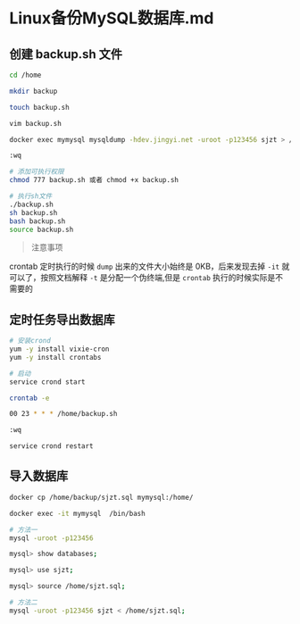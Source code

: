 # Linux备份MySQL数据库.md

## 创建 backup.sh 文件
```bash
cd /home

mkdir backup

touch backup.sh

vim backup.sh

docker exec mymysql mysqldump -hdev.jingyi.net -uroot -p123456 sjzt > /home/backup/sjzt_$(date +%Y%m%d).sql

:wq

# 添加可执行权限
chmod 777 backup.sh 或者 chmod +x backup.sh

# 执行sh文件
./backup.sh
sh backup.sh
bash backup.sh
source backup.sh

```
> 注意事项

crontab 定时执行的时候 `dump` 出来的文件大小始终是 0KB，后来发现去掉 `-it` 就可以了，按照文档解释 `-t` 是分配一个伪终端,但是 `crontab` 执行的时候实际是不需要的

## 定时任务导出数据库
```bash
# 安装crond
yum -y install vixie-cron
yum -y install crontabs

# 启动
service crond start

crontab -e

00 23 * * * /home/backup.sh

:wq

service crond restart

```
## 导入数据库
```bash
docker cp /home/backup/sjzt.sql mymysql:/home/

docker exec -it mymysql  /bin/bash

# 方法一
mysql -uroot -p123456

mysql> show databases;

mysql> use sjzt;

mysql> source /home/sjzt.sql;

# 方法二
mysql -uroot -p123456 sjzt < /home/sjzt.sql;
```

